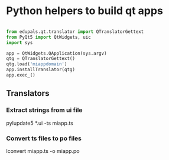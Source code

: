 # Python helpers to build qt apps

```python

from edupals.qt.translator import QTranslatorGettext
from PyQt5 import QtWidgets, uic
import sys

app = QtWidgets.QApplication(sys.argv)
qtg = QTranslatorGettext()
qtg.load('miappdomain')
app.installTranslator(qtg)
app.exec_()

```

## Translators

### Extract strings from ui file

pylupdate5 *.ui -ts miapp.ts

### Convert ts files to po files

lconvert miapp.ts -o miapp.po


